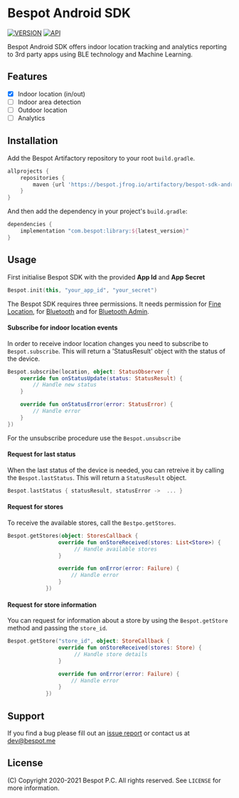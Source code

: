 # Bespot Android SDK

[![VERSION](https://img.shields.io/badge/VERSION-0.0.2-green)](#)
[![API](https://img.shields.io/badge/API-21%2B-brightgreen.svg?style=flat)](#)

Bespot Android SDK offers indoor location tracking and analytics reporting to 3rd party apps using BLE technology and Machine Learning.

## Features

- [x] Indoor location (in/out)
- [ ] Indoor area detection
- [ ] Outdoor location
- [ ] Analytics

## Installation

Add the Bespot Artifactory repository to your root `build.gradle`.

```gradle
allprojects {
    repositories {
        maven {url 'https://bespot.jfrog.io/artifactory/bespot-sdk-android/'}
    }
}
```

And then add the dependency in your project's `build.gradle`:

```gradle
dependencies {
    implementation "com.bespot:library:${latest_version}"
}
```

## Usage

First initialise Bespot SDK with the provided **App Id** and **App Secret**
```kotlin
Bespot.init(this, "your_app_id", "your_secret")
```

The Bespot SDK requires three permissions. It needs permission for [Fine Location](https://developer.android.com/reference/android/Manifest.permission#ACCESS_FINE_LOCATION), for [Bluetooth](https://developer.android.com/reference/android/Manifest.permission#BLUETOOTH) and for [Bluetooth Admin](https://developer.android.com/reference/android/Manifest.permission#BLUETOOTH_ADMIN). 

#### Subscribe for indoor location events

In order to receive indoor location changes you need to subscribe to `Bespot.subscribe`. This will return a 'StatusResult' object with the status of the device.

```kotlin
Bespot.subscribe(location, object: StatusObserver {
    override fun onStatusUpdate(status: StatusResult) {
        // Handle new status
    }

    override fun onStatusError(error: StatusError) {
        // Handle error
    }
})
```

For the unsubscribe procedure use the `Bespot.unsubscribe`

#### Request for last status

When the last status of the device is needed, you can retreive it by calling the `Bespot.lastStatus`. This will return a `StatusResult` object.

```kotlin
Bespot.lastStatus { statusResult, statusError ->  ... }
```

#### Request for stores

To receive the available stores, call the `Bestpo.getStores`.

```kotlin
Bespot.getStores(object: StoresCallback {
                override fun onStoreReceived(stores: List<Store>) {
                     // Handle available stores
                }

                override fun onError(error: Failure) {
                    // Handle error
                }
            })
``` 

#### Request for store information

You can request for information about a store by using the `Bespot.getStore` method and passing the `store_id`.

```kotlin
Bespot.getStore("store_id", object: StoreCallback {
                override fun onStoreReceived(stores: Store) {
                     // Handle store details
                }

                override fun onError(error: Failure) {
                    // Handle error
                }
            })
``` 

## Support

If you find a bug please fill out an [issue report](https://gitlab.com/bespot/bespot-sdk-android-release/-/issues) or contact us at [dev@bespot.me](dev@bespot.me)

## License

(C) Copyright 2020-2021 Bespot P.C. All rights reserved. See `LICENSE` for more information.
